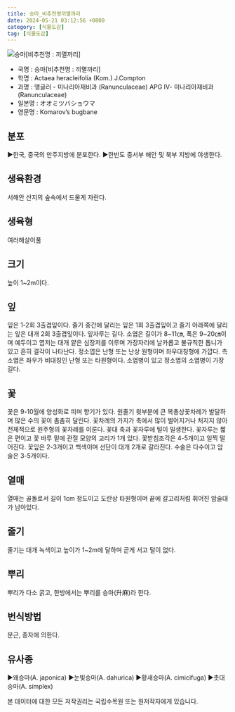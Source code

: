 ```yaml
---
title: 승마_비추천명끼멸까리
date: 2024-05-21 03:12:56 +0800
category: [식물도감]
tag: [식물도감]
---
```




![승마[비추천명 : 끼멸까리]](/fileUpload/plants/basic/Ranunculaceae/Actaea/1728/1728_1_th2.JPG)
- 국명 : 승마[비추천명 : 끼멸까리]
- 학명 : Actaea heracleifolia (Kom.) J.Compton
- 과명 : 앵글러 - 미나리아재비과 (Ranunculaceae) APG Ⅳ- 미나리아재비과 (Ranunculaceae)
- 일본명 : オオミツバショウマ
- 영문명 : Komarov’s bugbane


## 분포
▶한국, 중국의 만주지방에 분포한다. ▶한반도 중서부 해안 및 북부 지방에 야생한다.
## 생육환경
서해안 산지의 숲속에서 드물게 자란다.
## 생육형
여러해살이풀
## 크기
높이 1~2m이다.
## 잎
잎은 1-2회 3출겹잎이다. 줄기 중간에 달리는 잎은 1회 3출겹잎이고 줄기 아래쪽에 달리는 잎은 대개 2회 3출겹잎이다. 잎자루는 길다. 소엽은 길이가 8~11㎝, 폭은 9~20㎝이며 예두이고 엽저는 대개 얕은 심장저를 이루며 가장자리에 날카롭고 불규칙한 톱니가 있고 흔히 결각이 나타난다. 정소엽은 난형 또는 난상 원형이며 좌우대칭형에 가깝다. 측소엽은 좌우가 비대칭인 난형 또는 타원형이다. 소엽병이 있고 정소엽의 소엽병이 가장 길다.
## 꽃
꽃은 9-10월에 양성화로 피며 향기가 있다. 원줄기 윗부분에 큰 복총상꽃차례가 발달하며 많은 수의 꽃이 촘촘히 달린다. 꽃차례의 가지가 축에서 많이 벌어지거나 처지지 않아 전체적으로 원주형의 꽃차례를 이룬다. 꽃대 축과 꽃자루에 털이 밀생한다. 꽃자루는 짧은 편이고 꽃 바루 밑에 관절 모양의 고리가 1개 있다. 꽃받침조각은 4-5개이고 일찍 떨어진다. 꽃잎은 2-3개이고 백색이며 선단이 대개 2개로 갈라진다. 수술은 다수이고 암술은 3-5개이다.
## 열매
열매는 골돌로서 길이 1cm 정도이고 도란상 타원형이며 끝에 갈고리처럼 휘어진 암술대가 남아있다.
## 줄기
줄기는 대개 녹색이고 높이가 1~2m에 달하며 곧게 서고 털이 없다.
## 뿌리
뿌리가 다소 굵고, 한방에서는 뿌리를 승마(升麻)라 한다.
## 번식방법
분근, 종자에 의한다.
## 유사종
▶왜승마(A. japonica)▶눈빛승마(A. dahurica)▶황새승마(A. cimicifuga)▶촛대승마(A. simplex)






본 데이터에 대한 모든 저작권리는 국립수목원 또는 원저작자에게 있습니다.
